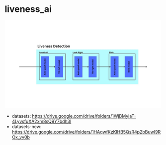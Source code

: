 # liveness_ai
![flow chart](liveness_detection_flowchart.jpg)
* datasets: https://drive.google.com/drive/folders/1WjBMyiaT-4LyvsfuXA2xm8sQ9Y7bdh3l
* datasets-new: https://drive.google.com/drive/folders/1HAqwfKzKlHB5QsR4p2bBuwI9ROx_vy0b
